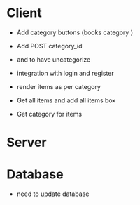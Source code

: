 # Client
- Add category buttons (books category )
- Add POST category_id
- and to have uncategorize 

- integration with login and register

- render items as per category

- Get all items and add all items box 
- Get category for items



# Server


# Database

- need to update database 


